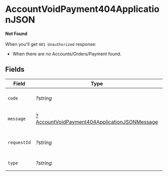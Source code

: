 # AccountVoidPayment404ApplicationJSON

**Not Found**\
\
When you'll get `401 Unauthorized` response:
- When there are no Accounts/Orders/Payment found.



## Fields

| Field                                                                                                                  | Type                                                                                                                   | Required                                                                                                               | Description                                                                                                            | Example                                                                                                                |
| ---------------------------------------------------------------------------------------------------------------------- | ---------------------------------------------------------------------------------------------------------------------- | ---------------------------------------------------------------------------------------------------------------------- | ---------------------------------------------------------------------------------------------------------------------- | ---------------------------------------------------------------------------------------------------------------------- |
| `code`                                                                                                                 | *?string*                                                                                                              | :heavy_minus_sign:                                                                                                     | Code of the api error.                                                                                                 | payments-not-found-error                                                                                               |
| `message`                                                                                                              | [?AccountVoidPayment404ApplicationJSONMessage](../../models/operations/AccountVoidPayment404ApplicationJSONMessage.md) | :heavy_minus_sign:                                                                                                     | Message explaining the error.                                                                                          | No account found.                                                                                                      |
| `requestId`                                                                                                            | *?string*                                                                                                              | :heavy_minus_sign:                                                                                                     | Request identifier in UUID format.                                                                                     | bcc78633-cd09-4e7d-8f3b-d593fdc1439c                                                                                   |
| `type`                                                                                                                 | *?string*                                                                                                              | :heavy_minus_sign:                                                                                                     | Type of the error.                                                                                                     | resource-not-found-error                                                                                               |